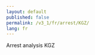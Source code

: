 ```yaml
---
layout: default
published: false
permalink: /v3_1/fr/arrest/KGZ/
lang: fr
---
```


Arrest analysis KGZ
